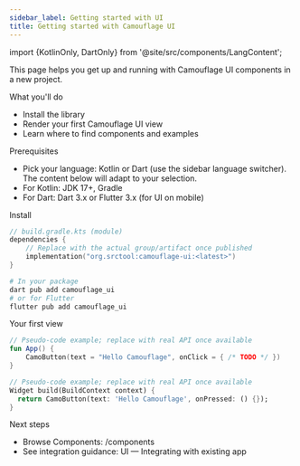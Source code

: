 ```yaml
---
sidebar_label: Getting started with UI
title: Getting started with Camouflage UI
---
```


import {KotlinOnly, DartOnly} from '@site/src/components/LangContent';

This page helps you get up and running with Camouflage UI components in a new project.

What you'll do
- Install the library
- Render your first Camouflage UI view
- Learn where to find components and examples

Prerequisites
- Pick your language: Kotlin or Dart (use the sidebar language switcher). The content below will adapt to your selection.
- For Kotlin: JDK 17+, Gradle
- For Dart: Dart 3.x or Flutter 3.x (for UI on mobile)

Install

<KotlinOnly>

```kotlin
// build.gradle.kts (module)
dependencies {
    // Replace with the actual group/artifact once published
    implementation("org.srctool:camouflage-ui:<latest>")
}
```

</KotlinOnly>

<DartOnly>

```bash
# In your package
dart pub add camouflage_ui
# or for Flutter
flutter pub add camouflage_ui
```

</DartOnly>

Your first view

<KotlinOnly>

```kotlin
// Pseudo-code example; replace with real API once available
fun App() {
    CamoButton(text = "Hello Camouflage", onClick = { /* TODO */ })
}
```

</KotlinOnly>

<DartOnly>

```dart
// Pseudo-code example; replace with real API once available
Widget build(BuildContext context) {
  return CamoButton(text: 'Hello Camouflage', onPressed: () {});
}
```

</DartOnly>

Next steps
- Browse Components: /components
- See integration guidance: UI — Integrating with existing app